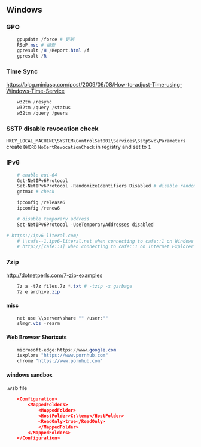 ## Windows

### GPO
```powershell
    gpupdate /force # 更新
    RSoP.msc # 檢查
    gpresult /H /Report.html /f
    gpresult /R
```

### Time Sync
<https://blog.miniasp.com/post/2009/06/08/How-to-adjust-Time-using-Windows-Time-Service>
```powershell
    w32tm /resync
    w32tm /query /status
    w32tm /query /peers
```

### SSTP disable revocation check 

`HKEY_LOCAL_MACHINE\SYSTEM\ControlSet001\Services\SstpSvc\Parameters`
create `DWORD` `NoCertRevocationCheck` in registry and set to `1`

### IPv6
```powershell
    # enable eui-64
    Get-NetIPv6Protocol
    Set-NetIPv6Protocol -RandomizeIdentifiers Disabled # disable randomize and use eui-64
    getmac # check 

    ipconfig /release6
    ipconfig /renew6

    # disable temporary address
    Set-NetIPv6Protocol -UseTemporaryAddresses disabled

# https://ipv6-literal.com/
    # \\cafe--1.ipv6-literal.net when connecting to cafe::1 on Windows Explorer
    # http://[cafe::1] when connecting to cafe::1 on Internet Explorer
```

### 7zip
<http://dotnetperls.com/7-zip-examples>
```powershell
    7z a -t7z files.7z *.txt # -tzip -x garbage
    7z e archive.zip
```

#### misc
```powershell
    net use \\server\share "" /user:""
    slmgr.vbs -rearm
```

#### Web Browser Shortcuts
```powershell
    microsoft-edge:https://www.google.com
    iexplore "https://www.pornhub.com"
    chrome "https://www.pornhub.com"
```
#### windows sandbox 
.wsb file
```json
    <Configuration>
        <MappedFolders>
            <MappedFolder>
            <HostFolder>C:\temp</HostFolder>
            <ReadOnly>true</ReadOnly>
            </MappedFolder>
        </MappedFolders>
    </Configuration>
```

